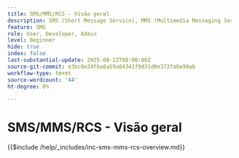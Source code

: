 ```yaml
---
title: SMS/MMS/RCS - Visão geral
description: SMS (Short Message Service), MMS (Multimedia Messaging Service) e RCS (Rich Communication Services) são canais de mensagens móveis que permitem alcançar os usuários diretamente em seu número de telefone — sem exigir uma conexão de aplicativo ou Internet (SMS/MMS)
feature: SMS
role: User, Developer, Admin
level: Beginner
hide: true
index: false
last-substantial-update: 2025-08-22T00:00:00Z
source-git-commit: e3bc8e24f6a8a59a84341f9d31d0e372fa6e99ab
workflow-type: tm+mt
source-wordcount: '44'
ht-degree: 0%

---
```



# SMS/MMS/RCS - Visão geral

{{$include /help/_includes/inc-sms-mms-rcs-overview.md}}
